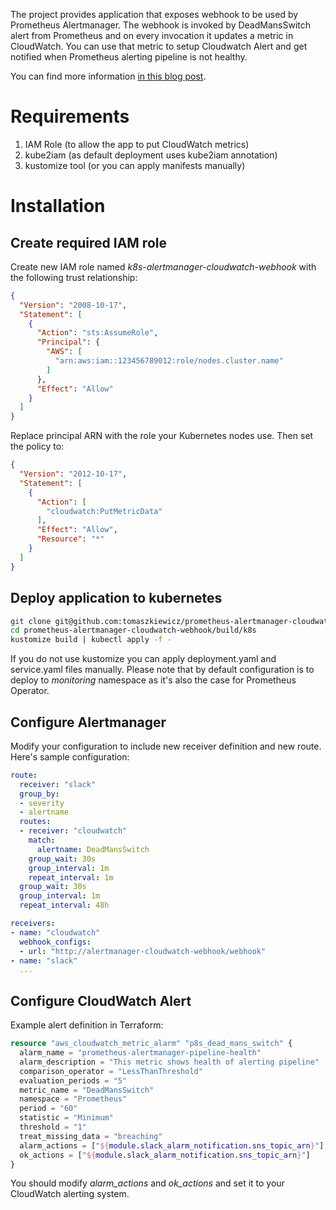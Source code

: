 The project provides application that exposes webhook to be used by Prometheus Alertmanager.
The webhook is invoked by DeadMansSwitch alert from Prometheus and on every invocation it updates a metric in CloudWatch.
You can use that metric to setup Cloudwatch Alert and get notified when Prometheus alerting pipeline is not healthy.

You can find more information [in this blog post](https://luktom.net/en/e1629-monitoring-prometheus-alerting-pipeline-health-using-cloudwatch).

# Requirements

1. IAM Role (to allow the app to put CloudWatch metrics)
2. kube2iam (as default deployment uses kube2iam annotation)
3. kustomize tool (or you can apply manifests manually)

# Installation

## Create required IAM role

Create new IAM role named _k8s-alertmanager-cloudwatch-webhook_ with the following trust relationship:

```json
{
  "Version": "2008-10-17",
  "Statement": [
    {
      "Action": "sts:AssumeRole",
      "Principal": {
        "AWS": [
          "arn:aws:iam::123456789012:role/nodes.cluster.name"
        ]
      },
      "Effect": "Allow"
    }
  ]
}
```

Replace principal ARN with the role your Kubernetes nodes use.
Then set the policy to:

```json
{
  "Version": "2012-10-17",
  "Statement": [
    {
      "Action": [
        "cloudwatch:PutMetricData"
      ],
      "Effect": "Allow",
      "Resource": "*"
    }
  ]
}
```

## Deploy application to kubernetes

```sh
git clone git@github.com:tomaszkiewicz/prometheus-alertmanager-cloudwatch-webhook.git
cd prometheus-alertmanager-cloudwatch-webhook/build/k8s
kustomize build | kubectl apply -f -
```

If you do not use kustomize you can apply deployment.yaml and service.yaml files manually.
Please note that by default configuration is to deploy to _monitoring_ namespace as it's also the case for Prometheus Operator.

## Configure Alertmanager

Modify your configuration to include new receiver definition and new route. Here's sample configuration:

```yaml
route:
  receiver: "slack"
  group_by:
  - severity
  - alertname
  routes:
  - receiver: "cloudwatch"
    match:
      alertname: DeadMansSwitch
    group_wait: 30s
    group_interval: 1m
    repeat_interval: 1m
  group_wait: 30s
  group_interval: 1m
  repeat_interval: 48h

receivers:
- name: "cloudwatch"
  webhook_configs:
  - url: "http://alertmanager-cloudwatch-webhook/webhook"
- name: "slack"
  ...
``` 

## Configure CloudWatch Alert

Example alert definition in Terraform:

```terraform
resource "aws_cloudwatch_metric_alarm" "p8s_dead_mans_switch" {
  alarm_name = "prometheus-alertmanager-pipeline-health"
  alarm_description = "This metric shows health of alerting pipeline"
  comparison_operator = "LessThanThreshold"
  evaluation_periods = "5"
  metric_name = "DeadMansSwitch"
  namespace = "Prometheus"
  period = "60"
  statistic = "Minimum"
  threshold = "1"
  treat_missing_data = "breaching"
  alarm_actions = ["${module.slack_alarm_notification.sns_topic_arn}"]
  ok_actions = ["${module.slack_alarm_notification.sns_topic_arn}"]
}
```

You should modify _alarm_actions_ and _ok_actions_ and set it to your CloudWatch alerting system.